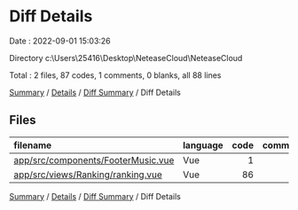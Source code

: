 # Diff Details

Date : 2022-09-01 15:03:26

Directory c:\\Users\\25416\\Desktop\\NeteaseCloud\\NeteaseCloud

Total : 2 files,  87 codes, 1 comments, 0 blanks, all 88 lines

[Summary](results.md) / [Details](details.md) / [Diff Summary](diff.md) / Diff Details

## Files
| filename | language | code | comment | blank | total |
| :--- | :--- | ---: | ---: | ---: | ---: |
| [app/src/components/FooterMusic.vue](/app/src/components/FooterMusic.vue) | Vue | 1 | 0 | 0 | 1 |
| [app/src/views/Ranking/ranking.vue](/app/src/views/Ranking/ranking.vue) | Vue | 86 | 1 | 0 | 87 |

[Summary](results.md) / [Details](details.md) / [Diff Summary](diff.md) / Diff Details